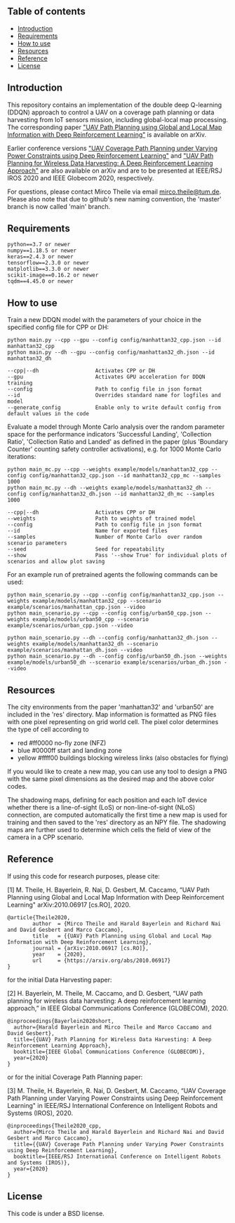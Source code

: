 ## Table of contents

* [Introduction](#introduction)
* [Requirements](#requirements)
* [How to use](#how-to-use)
* [Resources](#resources)
* [Reference](#reference)
* [License](#license)

## Introduction

This repository contains an implementation of the double deep Q-learning (DDQN) approach to control a UAV on a coverage path planning or data harvesting from IoT sensors mission, including global-local map processing. The corresponding paper ["UAV Path Planning using Global and Local Map Information with Deep Reinforcement Learning"](https://arxiv.org/abs/2010.06917) is available on arXiv.

Earlier conference versions ["UAV Coverage Path Planning under Varying Power Constraints using Deep Reinforcement Learning"](https://arxiv.org/abs/2003.02609) and ["UAV Path Planning for Wireless Data Harvesting: A Deep Reinforcement Learning Approach"](https://arxiv.org/abs/2007.00544) are also available on arXiv and are to be presented at IEEE/RSJ IROS 2020 and IEEE Globecom 2020, respectively.

For questions, please contact Mirco Theile via email mirco.theile@tum.de. Please also note that due to github's new naming convention, the 'master' branch is now called 'main' branch.


## Requirements

```
python==3.7 or newer
numpy==1.18.5 or newer
keras==2.4.3 or newer
tensorflow==2.3.0 or newer
matplotlib==3.3.0 or newer
scikit-image==0.16.2 or newer
tqdm==4.45.0 or newer
```


## How to use

Train a new DDQN model with the parameters of your choice in the specified config file for CPP or DH:

```
python main.py --cpp --gpu --config config/manhattan32_cpp.json --id manhattan32_cpp
python main.py --dh --gpu --config config/manhattan32_dh.json --id manhattan32_dh

--cpp|--dh                  Activates CPP or DH
--gpu                       Activates GPU acceleration for DDQN training
--config                    Path to config file in json format
--id                        Overrides standard name for logfiles and model
--generate_config           Enable only to write default config from default values in the code
```

Evaluate a model through Monte Carlo analysis over the random parameter space for the performance indicators 'Successful Landing', 'Collection Ratio', 'Collection Ratio and Landed' as defined in the paper (plus 'Boundary Counter' counting safety controller activations), e.g. for 1000 Monte Carlo iterations:

```
python main_mc.py --cpp --weights example/models/manhattan32_cpp --config config/manhattan32_cpp.json --id manhattan32_cpp_mc --samples 1000
python main_mc.py --dh --weights example/models/manhattan32_dh --config config/manhattan32_dh.json --id manhattan32_dh_mc --samples 1000

--cpp|--dh                  Activates CPP or DH
--weights                   Path to weights of trained model
--config                    Path to config file in json format
--id                        Name for exported files
--samples                   Number of Monte Carlo  over random scenario parameters
--seed                      Seed for repeatability
--show                      Pass '--show True' for individual plots of scenarios and allow plot saving
```

For an example run of pretrained agents the following commands can be used:
```
python main_scenario.py --cpp --config config/manhattan32_cpp.json --weights example/models/manhattan32_cpp --scenario example/scenarios/manhattan_cpp.json --video
python main_scenario.py --cpp --config config/urban50_cpp.json --weights example/models/urban50_cpp --scenario example/scenarios/urban_cpp.json --video

python main_scenario.py --dh --config config/manhattan32_dh.json --weights example/models/manhattan32_dh --scenario example/scenarios/manhattan_dh.json --video
python main_scenario.py --dh --config config/urban50_dh.json --weights example/models/urban50_dh --scenario example/scenarios/urban_dh.json --video
```

## Resources

The city environments from the paper 'manhattan32' and 'urban50' are included in the 'res' directory. Map information is formatted as PNG files with one pixel representing on grid world cell. The pixel color determines the type of cell according to

* red #ff0000 no-fly zone (NFZ)
* blue #0000ff start and landing zone
* yellow #ffff00 buildings blocking wireless links (also obstacles for flying)

If you would like to create a new map, you can use any tool to design a PNG with the same pixel dimensions as the desired map and the above color codes.

The shadowing maps, defining for each position and each IoT device whether there is a line-of-sight (LoS) or non-line-of-sight (NLoS) connection, are computed automatically the first time a new map is used for training and then saved to the 'res' directory as an NPY file. The shadowing maps are further used to determine which cells the field of view of the camera in a CPP scenario.


## Reference

If using this code for research purposes, please cite:

[1] M. Theile, H. Bayerlein, R. Nai, D. Gesbert, M. Caccamo, “UAV Path Planning using Global and Local Map Information with Deep Reinforcement Learning" arXiv:2010.06917 [cs.RO], 2020. 

```
@article{Theile2020,
        author  = {Mirco Theile and Harald Bayerlein and Richard Nai and David Gesbert and Marco Caccamo},
        title   = {{UAV} Path Planning using Global and Local Map Information with Deep Reinforcement Learning},
        journal = {arXiv:2010.06917 [cs.RO]},
        year    = {2020},
        url     = {https://arxiv.org/abs/2010.06917}
}
```

for the initial Data Harvesting paper:

[2] H. Bayerlein, M. Theile, M. Caccamo, and D. Gesbert, “UAV path planning for wireless data harvesting: A deep reinforcement learning approach,” in IEEE Global Communications Conference (GLOBECOM), 2020.

```
@inproceedings{Bayerlein2020short,
  author={Harald Bayerlein and Mirco Theile and Marco Caccamo and David Gesbert},
  title={{UAV} Path Planning for Wireless Data Harvesting: A Deep Reinforcement Learning Approach}, 
  booktitle={IEEE Global Communications Conference (GLOBECOM)}, 
  year={2020}
}
```

or for the initial Coverage Path Planning paper:

[3] M. Theile, H. Bayerlein, R. Nai, D. Gesbert, M. Caccamo, “UAV Coverage Path Planning under Varying Power Constraints using Deep Reinforcement Learning" in IEEE/RSJ International Conference on Intelligent Robots and Systems (IROS), 2020. 

```
@inproceedings{Theile2020_cpp,
  author={Mirco Theile and Harald Bayerlein and Richard Nai and David Gesbert and Marco Caccamo},
  title={{UAV} Coverage Path Planning under Varying Power Constraints using Deep Reinforcement Learning}, 
  booktitle={IEEE/RSJ International Conference on Intelligent Robots and Systems (IROS)}, 
  year={2020}
}
```


## License 

This code is under a BSD license.
